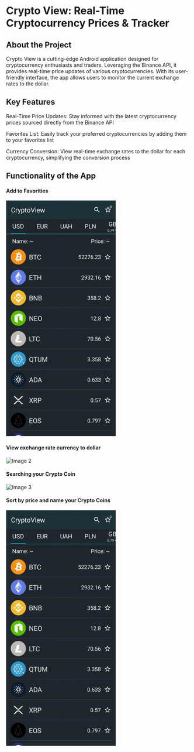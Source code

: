 <h1>Crypto View: Real-Time Cryptocurrency Prices & Tracker</h1>
<h2>About the Project</h2>
<p>Crypto View is a cutting-edge Android application designed for cryptocurrency enthusiasts and traders. Leveraging the Binance API, it provides real-time price updates of various cryptocurrencies. With its user-friendly interface, the app allows users to monitor the current exchange rates to the dollar.</p>
<h2>Key Features</h2>
<p>Real-Time Price Updates: Stay informed with the latest cryptocurrency prices sourced directly from the Binance API</p>
<p>Favorites List: Easily track your preferred cryptocurrencies by adding them to your favorites list</p>
<p>Currency Conversion: View real-time exchange rates to the dollar for each cryptocurrency, simplifying the conversion process</p>

<h2>Functionality of the App</h2>
<div>
  <h4>Add to Favorities</h4>
  <img src="https://github.com/vladkk04/CryptoView/blob/master/documentation/add_to_favorite.gif" alt="Image 1" width="300">
  <h4>View exchange rate currency to dollar</h4>
  <img src="https://github.com/vladkk04/CryptoView/blob/master/documentation/current_exchange_rate.gif" alt="Image 2" width="300">
  <h4>Searching your Crypto Coin</h4>
  <img src="https://github.com/vladkk04/CryptoView/blob/master/documentation/searching.gif" alt="Image 3" width="300">
  <h4>Sort by price and name your Crypto Coins</h4>
  <img src="https://github.com/vladkk04/CryptoView/blob/master/documentation/sorting.gif" alt="Image 4" width="300">
</div>

